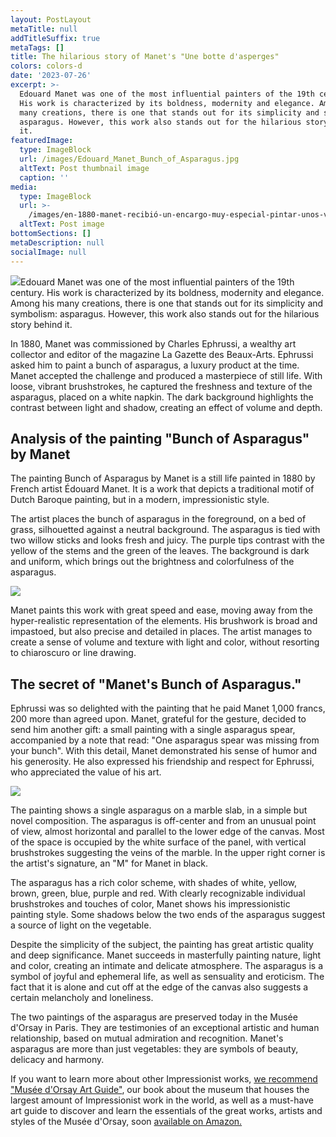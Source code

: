 ```yaml
---
layout: PostLayout
metaTitle: null
addTitleSuffix: true
metaTags: []
title: The hilarious story of Manet's "Une botte d'asperges"
colors: colors-d
date: '2023-07-26'
excerpt: >-
  Edouard Manet was one of the most influential painters of the 19th century.
  His work is characterized by its boldness, modernity and elegance. Among his
  many creations, there is one that stands out for its simplicity and symbolism:
  asparagus. However, this work also stands out for the hilarious story behind
  it.
featuredImage:
  type: ImageBlock
  url: /images/Edouard_Manet_Bunch_of_Asparagus.jpg
  altText: Post thumbnail image
  caption: ''
media:
  type: ImageBlock
  url: >-
    /images/en-1880-manet-recibió-un-encargo-muy-especial-pintar-unos-v0-hp3l7g1ky9191.webp
  altText: Post image
bottomSections: []
metaDescription: null
socialImage: null
---
```

![](/images/1658496518-ee36268b.png)Edouard Manet was one of the most influential painters of the 19th century. His work is characterized by its boldness, modernity and elegance. Among his many creations, there is one that stands out for its simplicity and symbolism: asparagus. However, this work also stands out for the hilarious story behind it.

In 1880, Manet was commissioned by Charles Ephrussi, a wealthy art collector and editor of the magazine La Gazette des Beaux-Arts. Ephrussi asked him to paint a bunch of asparagus, a luxury product at the time. Manet accepted the challenge and produced a masterpiece of still life. With loose, vibrant brushstrokes, he captured the freshness and texture of the asparagus, placed on a white napkin. The dark background highlights the contrast between light and shadow, creating an effect of volume and depth.

## Analysis of the painting "Bunch of Asparagus" by Manet

The painting Bunch of Asparagus by Manet is a still life painted in 1880 by French artist Édouard Manet. It is a work that depicts a traditional motif of Dutch Baroque painting, but in a modern, impressionistic style.

The artist places the bunch of asparagus in the foreground, on a bed of grass, silhouetted against a neutral background. The asparagus is tied with two willow sticks and looks fresh and juicy. The purple tips contrast with the yellow of the stems and the green of the leaves. The background is dark and uniform, which brings out the brightness and colorfulness of the asparagus.

![](https://upload.wikimedia.org/wikipedia/commons/a/a4/Edouard_Manet_Bunch_of_Asparagus.jpg)

Manet paints this work with great speed and ease, moving away from the hyper-realistic representation of the elements. His brushwork is broad and impastoed, but also precise and detailed in places. The artist manages to create a sense of volume and texture with light and color, without resorting to chiaroscuro or line drawing.

## The secret of "Manet's Bunch of Asparagus."

Ephrussi was so delighted with the painting that he paid Manet 1,000 francs, 200 more than agreed upon. Manet, grateful for the gesture, decided to send him another gift: a small painting with a single asparagus spear, accompanied by a note that read: "One asparagus spear was missing from your bunch". With this detail, Manet demonstrated his sense of humor and his generosity. He also expressed his friendship and respect for Ephrussi, who appreciated the value of his art.

![](https://upload.wikimedia.org/wikipedia/commons/thumb/a/a4/Edouard_Manet_-_Asparagus_-_Google_Art_Project.jpg/1280px-Edouard_Manet_-_Asparagus_-_Google_Art_Project.jpg)

The painting shows a single asparagus on a marble slab, in a simple but novel composition. The asparagus is off-center and from an unusual point of view, almost horizontal and parallel to the lower edge of the canvas. Most of the space is occupied by the white surface of the panel, with vertical brushstrokes suggesting the veins of the marble. In the upper right corner is the artist's signature, an "M" for Manet in black.

The asparagus has a rich color scheme, with shades of white, yellow, brown, green, blue, purple and red. With clearly recognizable individual brushstrokes and touches of color, Manet shows his impressionistic painting style. Some shadows below the two ends of the asparagus suggest a source of light on the vegetable.

Despite the simplicity of the subject, the painting has great artistic quality and deep significance. Manet succeeds in masterfully painting nature, light and color, creating an intimate and delicate atmosphere. The asparagus is a symbol of joyful and ephemeral life, as well as sensuality and eroticism. The fact that it is alone and cut off at the edge of the canvas also suggests a certain melancholy and loneliness.

The two paintings of the asparagus are preserved today in the Musée d'Orsay in Paris. They are testimonies of an exceptional artistic and human relationship, based on mutual admiration and recognition. Manet's asparagus are more than just vegetables: they are symbols of beauty, delicacy and harmony.

If you want to learn more about other Impressionist works, [we recommend "Musée d'Orsay Art Guide"](https://www.amazon.es/dp/8418943483/), our book about the museum that houses the largest amount of Impressionist work in the world, as well as a must-have art guide to discover and learn the essentials of the great works, artists and styles of the Musée d'Orsay, soon [available on Amazon.](https://www.amazon.es/Museo-Orsay-Gu%C3%ADa-arte-esenciales/dp/8418943483/)
